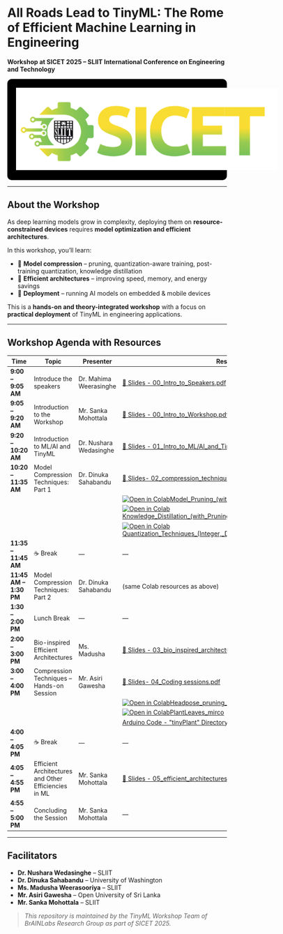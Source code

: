 # All Roads Lead to TinyML: The Rome of Efficient Machine Learning in Engineering 
**Workshop at SICET 2025 – SLIIT International Conference on Engineering and Technology**  

<div style="background-color: black; padding: 20px; text-align: center; border-radius: 10px;">
  <img src="images/sicet_logo.png" alt="MERCon Logo" style="max-width: 600px;">
</div>

---

## About the Workshop  
As deep learning models grow in complexity, deploying them on **resource-constrained devices** requires **model optimization and efficient architectures**.  

In this workshop, you’ll learn:  
- 🔹 **Model compression** – pruning, quantization-aware training, post-training quantization, knowledge distillation  
- 🔹 **Efficient architectures** – improving speed, memory, and energy savings  
- 🔹 **Deployment** – running AI models on embedded & mobile devices  

This is a **hands-on and theory-integrated workshop** with a focus on **practical deployment** of TinyML in engineering applications.  

---

## Workshop Agenda with Resources  

| Time | Topic | Presenter | Resources |
|------|-------|-----------|-----------|
| **9:00 – 9:05 AM** | Introduce the speakers | Dr. Mahima Weerasinghe | [📄 Slides - 00_Intro_to_Speakers.pdf](Dr_Mahima_Intro_SICET_Session_0_.pdf) |
| **9:05 – 9:20 AM** | Introduction to the Workshop | Mr. Sanka Mohottala | [📄 Slides - 00_Intro_to_Workshop.pdf](Dr_Mahima_Intro_SICET_Session_0_.pdf) |
| **9:20 – 10:20 AM** | Introduction to ML/AI and TinyML | Dr. Nushara Wedasinghe| [📄 Slides - 01_Intro_to_ML/AI_and_TinyML.pdf](Dr_Nushara_Session_1_.pdf) |
| **10:20 – 11:35 AM** | Model Compression Techniques: Part 1 | Dr. Dinuka Sahabandu | [📄 Slides- 02_compression_techniques](02_compression_techniques.pdf) |
||||[![Open in Colab](https://colab.research.google.com/assets/colab-badge.svg)Model_Pruning_(with_Quantization)_Student](https://colab.research.google.com/drive/1UMizpplQuarZJ0bvShieTHLQntN7lIrB?usp=sharing)|
||||[![Open in Colab](https://colab.research.google.com/assets/colab-badge.svg)Knowledge_Distillation_(with_Pruning_and_Quantization)_Student](https://colab.research.google.com/drive/187Hk72vvGGGPz1qfmXwtJAd9bM-qflX9?usp=sharing)|
||||[![Open in Colab](https://colab.research.google.com/assets/colab-badge.svg)Quantization_Techniques_(Integer,_Dynamic_Range,_and_Float_16)_Student](https://colab.research.google.com/drive/1WILvGD6VBysdsGTULz3eIpv6lwOQkgBb?usp=sharing)|
| **11:35 – 11:45 AM** | ☕ Break | — | — |
| **11:45 AM – 1:30 PM** | Model Compression Techniques: Part 2 | Dr. Dinuka Sahabandu | (same Colab resources as above) |
| **1:30 – 2:00 PM** | Lunch Break | — | — |
| **2:00 – 3:00 PM** | Bio-inspired Efficient Architectures | Ms. Madusha | [📄 Slides - 03_bio_inspired_architectures.pdf](Ms_Madusha_SICET_Session_3_bio_inspired.pdf) |
| **3:00 – 4:00 PM** | Compression Techniques – Hands-on Session | Mr. Asiri Gawesha | [📄 Slides- 04_Coding sessions.pdf](Mr_Asiri_(MERCon)_Coding_session_4_.pdf) |
||||[![Open in Colab](https://colab.research.google.com/assets/colab-badge.svg)Headpose_pruning_quantization](https://colab.research.google.com/drive/10ASWBRY6BBQeoAljPHhPU5IjfqFX4pUI?usp=sharing)|
||||[![Open in Colab](https://colab.research.google.com/assets/colab-badge.svg)PlantLeaves_mirco](https://colab.research.google.com/drive/1tYySJEYomYnqsYnt4F30ZaZTin4hB1n4?usp=sharing)|
|||| [Arduino Code - "tinyPlant" Directory](tinyPLant) |
| **4:00 – 4:05 PM** | ☕ Break | — | — |
| **4:05 – 4:55 PM** | Efficient Architectures and Other Efficiencies in ML | Mr. Sanka Mohottala | [📄 Slides - 05_efficient_architectures_and_rest.pdf](Mr_Sanka_(MERCon)_Archi_Session_5.pdf) |
| **4:55 – 5:00 PM** | Concluding the Session | Mr. Sanka Mohottala | — |


<!-- 

## Workshop Agenda with Resources  
| Time | Topic | Presenter | Resources |
|------|-------|-----------|-----------|
| **1:00 – 1:05 PM** | Intro to Panel | Dr. Dharshana Kasthurirathna |  |
| **1:05 – 1:15 PM** | Introduction to the Session | Mr. Asiri Gawesha | [📄 Slides - 00_Intro_to_TinyML.pdf](00_Intro_to_TinyML.pdf) |
| **1:15 – 2:00 PM** | Session 01 - Wet TinyML | Dr. Samitha Somathilaka | [📄 Slides - 01_wet-tiny_ml](01_wet-tiny_ml.pdf) |
| **2:00 – 3:30 PM** |Session 02 - Model Compression Techniques | Dr. Dinuka Sahabandu| [📄 Slides- 02_compression_techniques](02_compression_techniques.pdf) |
||||[![Open in Colab](https://colab.research.google.com/assets/colab-badge.svg)Model_Pruning_(with_Quantization)_Student](https://colab.research.google.com/drive/1UMizpplQuarZJ0bvShieTHLQntN7lIrB?usp=sharing)|
||||[![Open in Colab](https://colab.research.google.com/assets/colab-badge.svg)Knowledge_Distillation_(with_Pruning_and_Quantization)_Student](https://colab.research.google.com/drive/187Hk72vvGGGPz1qfmXwtJAd9bM-qflX9?usp=sharing)|
||||[![Open in Colab](https://colab.research.google.com/assets/colab-badge.svg)Quantization_Techniques_(Integer,_Dynamic_Range,_and_Float_16)_Student](https://colab.research.google.com/drive/1WILvGD6VBysdsGTULz3eIpv6lwOQkgBb?usp=sharing)|
| **3:30 – 3:40 PM** | ☕ Break | — | — |
| **3:40 – 4:40 PM** |Session 03 - Model Deployment | Mr. Asiri Gawesha | [📄 Slides- 03_Coding sessions.pdf](03_Coding_session.pdf) |
||||[![Open in Colab](https://colab.research.google.com/assets/colab-badge.svg)Headpose_pruning_quantization](https://colab.research.google.com/drive/10ASWBRY6BBQeoAljPHhPU5IjfqFX4pUI?usp=sharing)|
||||[![Open in Colab](https://colab.research.google.com/assets/colab-badge.svg)PlantLeaves_mirco](https://colab.research.google.com/drive/1tYySJEYomYnqsYnt4F30ZaZTin4hB1n4?usp=sharing)|
|||| [Arduino Code - "tinyPlant" Directory](tinyPLant)|
| **4:40 – 4:10 PM** | Session 04 - Architectural Improvements | Mr. Sanka Mohottala | [📄 Slides - 04_efficient_architectures](04_efficient_architectures.pdf) |
| **5:10 – 5:30 PM** | Session 05 - Energy-Efficient Architectures | Dr. Mahima Weerasinghe| [📄 Slides - 05_A_Revolution_in_Efficient_AI_EngineerinSNNs_MERCON_2025.pdf](05_A_Revolution_in_Efficient_AI_EngineerinSNNs_MERCON_2025.pdf) |
||||[📄 Synopsis](05_MERCON_SNN_Synopsis.pdf)|
||||[![Open in Colab](https://colab.research.google.com/assets/colab-badge.svg)MerconSNN](https://colab.research.google.com/drive/1LIgIvrEgE3SpvtI4nblCk7K1mjYwsa1O?usp=sharing)|  -->

<!-- ---

## 📱 Interactive Resources  
- **Google Colab** – Instant cloud execution of coding exercises (no local setup)  
- **TFLite Models** – Deploy models on microcontrollers and mobile devices   -->

---

## Facilitators  
- **Dr. Nushara Wedasinghe** – SLIIT  
- **Dr. Dinuka Sahabandu** – University of Washington  
- **Ms. Madusha Weerasooriya** – SLIIT  
- **Mr. Asiri Gawesha** – Open University of Sri Lanka
- **Mr. Sanka Mohottala** – SLIIT  


>  *This repository is maintained by the TinyML Workshop Team of BrAINLabs Research Group as part of SICET 2025.*

